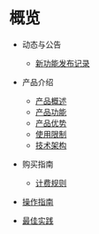 # 概览



- 动态与公告

  - [新功能发布记录](/cpc/newfunctions/newfunctions.md)
- 产品介绍

  - [产品概述](/cpc/intro/description.md)
  - [产品功能](/cpc/intro/function.md)
  - [产品优势](/cpc/intro/advantages.md)
  - [使用限制](/cpc/intro/limit.md)
  - [技术架构](/cpc/intro/architecture.md)
- 购买指南
  - [计费规则](/cpc/buy/charge.md)
- [操作指南](/cpc/guide/guide.md)
- [最佳实践](/cpc/bestpractice/bestpractice.md)

